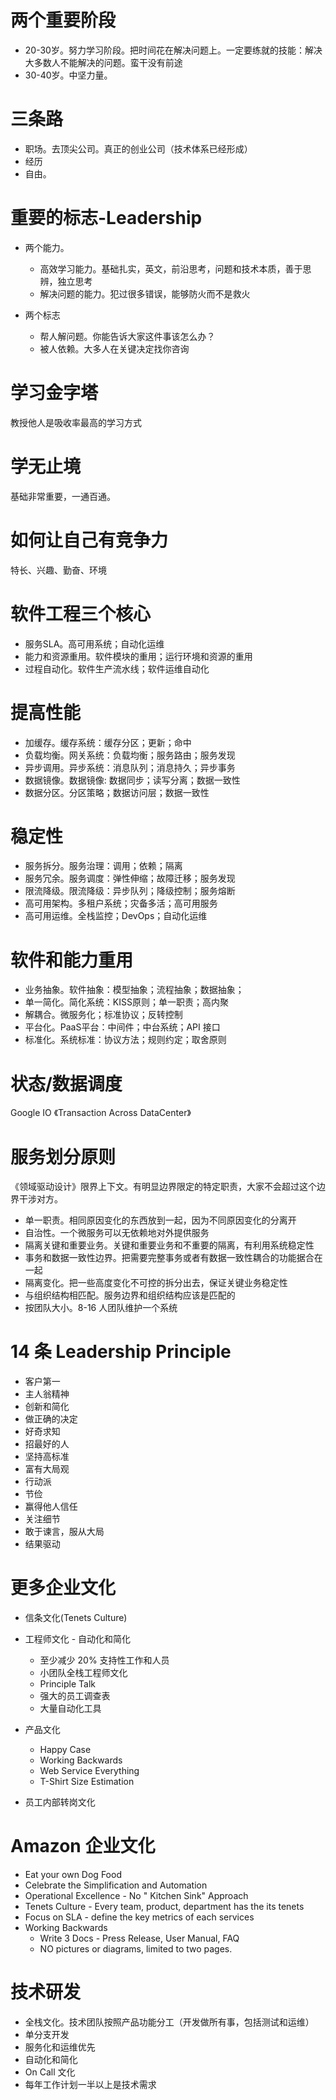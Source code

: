 # 两个重要阶段

- 20-30岁。努力学习阶段。把时间花在解决问题上。一定要练就的技能：解决大多数人不能解决的问题。蛮干没有前途
- 30-40岁。中坚力量。

# 三条路

- 职场。去顶尖公司。真正的创业公司（技术体系已经形成）
- 经历
- 自由。

# 重要的标志-Leadership

- 两个能力。
  - 高效学习能力。基础扎实，英文，前沿思考，问题和技术本质，善于思辨，独立思考
  - 解决问题的能力。犯过很多错误，能够防火而不是救火

- 两个标志
  - 帮人解问题。你能告诉大家这件事该怎么办？
  - 被人依赖。大多人在关键决定找你咨询

# 学习金字塔

教授他人是吸收率最高的学习方式

# 学无止境

基础非常重要，一通百通。

# 如何让自己有竞争力

特长、兴趣、勤奋、环境


# 软件工程三个核心

- 服务SLA。高可用系统；自动化运维
- 能力和资源重用。软件模块的重用；运行环境和资源的重用
- 过程自动化。软件生产流水线；软件运维自动化

# 提高性能

- 加缓存。缓存系统：缓存分区；更新；命中
- 负载均衡。网关系统：负载均衡；服务路由；服务发现
- 异步调用。异步系统：消息队列；消息持久；异步事务
- 数据镜像。数据镜像: 数据同步；读写分离；数据一致性
- 数据分区。分区策略；数据访问层；数据一致性

#  稳定性

- 服务拆分。服务治理：调用；依赖；隔离
- 服务冗余。服务调度：弹性伸缩；故障迁移；服务发现
- 限流降级。限流降级：异步队列；降级控制；服务熔断
- 高可用架构。多租户系统；灾备多活；高可用服务
- 高可用运维。全栈监控；DevOps；自动化运维

# 软件和能力重用

- 业务抽象。软件抽象：模型抽象；流程抽象；数据抽象；
- 单一简化。简化系统：KISS原则；单一职责；高内聚
- 解耦合。微服务化；标准协议；反转控制
- 平台化。PaaS平台：中间件；中台系统；API 接口
- 标准化。系统标准：协议方法；规则约定；取舍原则

# 状态/数据调度

Google IO 《Transaction Across DataCenter》

# 服务划分原则

《领域驱动设计》限界上下文。有明显边界限定的特定职责，大家不会超过这个边界干涉对方。

- 单一职责。相同原因变化的东西放到一起，因为不同原因变化的分离开
- 自治性。一个微服务可以无依赖地对外提供服务
- 隔离关键和重要业务。关键和重要业务和不重要的隔离，有利用系统稳定性
- 事务和数据一致性边界。把需要完整事务或者有数据一致性耦合的功能据合在一起
- 隔离变化。把一些高度变化不可控的拆分出去，保证关键业务稳定性
- 与组织结构相匹配。服务边界和组织结构应该是匹配的
- 按团队大小。8-16 人团队维护一个系统

# 14 条 Leadership Principle

- 客户第一
- 主人翁精神
- 创新和简化
- 做正确的决定
- 好奇求知
- 招最好的人
- 坚持高标准
- 富有大局观
- 行动派
- 节俭
- 赢得他人信任
- 关注细节
- 敢于谏言，服从大局
- 结果驱动

# 更多企业文化

- 信条文化(Tenets Culture)

- 工程师文化 - 自动化和简化
  - 至少减少 20% 支持性工作和人员
  - 小团队全栈工程师文化
  - Principle Talk
  - 强大的员工调查表
  - 大量自动化工具

- 产品文化
  - Happy Case
  - Working Backwards
  - Web Service Everything
  - T-Shirt Size Estimation

- 员工内部转岗文化

# Amazon 企业文化

- Eat your own Dog Food
- Celebrate the Simplification and Automation
- Operational Excellence - No " Kitchen Sink" Approach
- Tenets Culture - Every team, product, department has the its tenets
- Focus on SLA - define the key metrics of each services
- Working Backwards
  - Write 3 Docs - Press Release, User Manual, FAQ
  - NO pictures or diagrams, limited to two pages.

# 技术研发

- 全栈文化。技术团队按照产品功能分工（开发做所有事，包括测试和运维）
- 单分支开发
- 服务化和运维优先
- 自动化和简化
- On Call 文化
- 每年工作计划一半以上是技术需求
